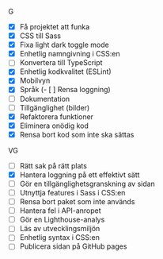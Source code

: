 G
- [x] Få projektet att funka
- [x] CSS till Sass
- [x] Fixa light dark toggle mode 
- [x] Enhetlig namngivning i CSS:en
- [ ] Konvertera till TypeScript
- [x] Enhetlig kodkvalitet (ESLint)
- [x] Mobilvyn
- [x] Språk
(- [ ] Rensa loggning)
- [ ] Dokumentation
- [ ] Tillgänglighet (bilder)
- [x] Refaktorera funktioner
- [x] Eliminera onödig kod
- [x] Rensa bort kod som inte ska sättas
  
VG
- [ ] Rätt sak på rätt plats
- [x] Hantera loggning på ett effektivt sätt
- [ ] Gör en tillgänglighetsgranskning av sidan
- [ ] Utnyttja features i Sass i CSS:en
- [ ] Rensa bort paket som inte används
- [ ] Hantera fel i API-anropet
- [ ] Gör en Lighthouse-analys
- [ ] Läs av utvecklingsmiljön
- [ ] Enhetlig syntax i CSS:en
- [ ] Publicera sidan på GitHub pages